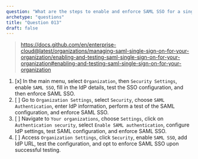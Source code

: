 ```yaml
---
question: "What are the steps to enable and enforce SAML SSO for a single organization?"
archetype: "questions"
title: "Question 013"
draft: false
---
```


> https://docs.github.com/en/enterprise-cloud@latest/organizations/managing-saml-single-sign-on-for-your-organization/enabling-and-testing-saml-single-sign-on-for-your-organization#enabling-and-testing-saml-single-sign-on-for-your-organization
1. [x] In the main menu, select `Organization`, then `Security Settings`, enable `SAML SSO`, fill in the IdP details, test the SSO configuration, and then enforce SAML SSO.
1. [ ] Go to `Organization Settings`, select `Security`, choose `SAML Authentication`, enter IdP information, perform a test of the SAML configuration, and enforce SAML SSO.
1. [ ] Navigate to `Your organizations`, choose `Settings`, click on `Authentication security`, select `Enable SAML authentication`, configure IdP settings, test SAML configuration, and enforce SAML SSO.
1. [ ] Access `Organization Settings`, click `Security`, enable `SAML SSO`, add IdP URL, test the configuration, and opt to enforce SAML SSO upon successful testing.